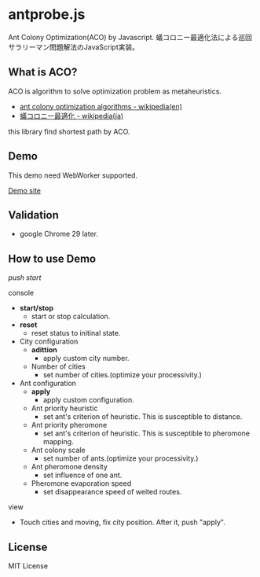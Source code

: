 antprobe.js
==========

Ant Colony Optimization(ACO) by Javascript. 
蟻コロニー最適化法による巡回サラリーマン問題解法のJavaScript実装。


What is ACO?
------

ACO is algorithm to solve optimization problem as metaheuristics.
- [ant colony optimization algorithms - wikipedia(en)](http://en.wikipedia.org/wiki/ant_colony_optimization_algorithms)
- [蟻コロニー最適化 - wikipedia(ja)](http://ja.wikipedia.org/wiki/%E8%9F%BB%E3%82%B3%E3%83%AD%E3%83%8B%E3%83%BC%E6%9C%80%E9%81%A9%E5%8C%96)

this library find shortest path by ACO.

Demo
--------

This demo need WebWorker supported.

[Demo site](http://phasespaces.net/garage/antprobe/)

Validation
-------------

- google Chrome 29 later.

How to use Demo
------

*push start*


console
- **start/stop**
	- start or stop calculation.
- **reset**
	- reset status to initinal state.
- City configuration
    - **adittion**
        - apply custom city number.
	- Number of cities
		- set number of cities.(optimize your processivity.)
- Ant configuration
    - **apply**
        - apply custom configuration.
	- Ant priority heuristic 
		- set ant's criterion of heuristic. This is susceptible to distance.
	- Ant priority pheromone
		- set ant's criterion of heuristic. This is susceptible to pheromone mapping.
	- Ant colony scale
		- set number of ants.(optimize your processivity.)
	- Ant pheromone density
		- set influence of one ant.
	- Pheromone evaporation speed
		- set disappearance speed of weited routes.

view
- Touch cities and moving, fix city position. After it, push "apply".

License
-------

MIT License
